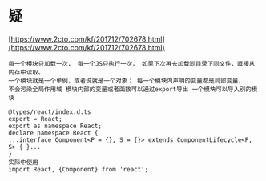 # 疑

[https://www.2cto.com/kf/201712/702678.html](https://www.2cto.com/kf/201712/702678.html)

```
每一个模块只加载一次， 每一个JS只执行一次， 如果下次再去加载同目录下同文件，直接从内存中读取。 
一个模块就是一个单例，或者说就是一个对象； 每一个模块内声明的变量都是局部变量， 
不会污染全局作用域 模块内部的变量或者函数可以通过export导出 一个模块可以导入别的模块

@types/react/index.d.ts
export = React;
export as namespace React;
declare namespace React {
...interface Component<P = {}, S = {}> extends ComponentLifecycle<P, S> { }...
}
实际中使用
import React, {Component} from 'react';
```



